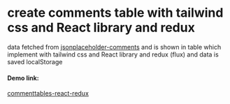 # create comments table with tailwind css and React library and redux

data fetched from [jsonplaceholder-comments](https://jsonplaceholder.typicode.com/comments)
and is shown in table which implement with tailwind css and React library and redux (flux)
and data is saved localStorage 
#### Demo link:
[commenttables-react-redux](https://commenttables-react-redux.netlify.app/)
